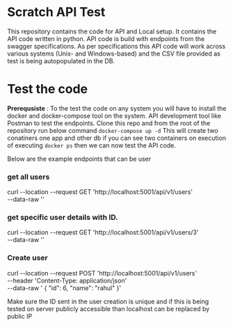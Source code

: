 # Scratch API Test
This repository contains the code for API and Local setup. It contains the
API code written in python. API code is build with endpoints from the swagger specifications.
As per specifications this API code will work across various systems (Unix- and Windows-based) and the CSV file provided as test is being autopopulated in the DB.


# Test the code
**Prerequsiste** : To the test the code on any system you will have to install the
docker and docker-compose tool on the system.
API development tool like Postman to test the endpoints.
Clone this repo and from the root of the repository run below command
`docker-compose up -d`
This will create two conatiners one app and other db
if you can see two containers on execution of executing `docker ps` then
we can now test the API code.

Below are the example endpoints that can be user
### get all users
curl --location --request GET 'http://localhost:5001/api/v1/users' \
--data-raw ''
### get specific user details with ID.
curl --location --request GET 'http://localhost:5001/api/v1/users/3' \
--data-raw ''
### Create user
curl --location --request POST 'http://localhost:5001/api/v1/users' \
--header 'Content-Type: application/json' \
--data-raw ' {
        "id": 6,
        "name": "rahul"
}'

Make sure the ID sent in the user creation is unique and if this is being tested on
server publicly accessible than localhost can be replaced by public IP


